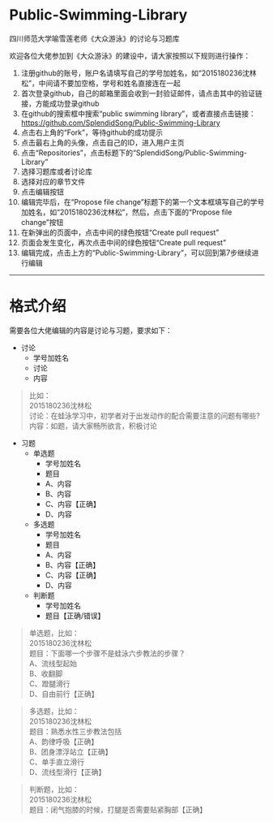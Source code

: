 # Public-Swimming-Library
四川师范大学喻雪莲老师《大众游泳》的讨论与习题库  
  
  
  
欢迎各位大佬参加到《大众游泳》的建设中，请大家按照以下规则进行操作：

1. 注册github的账号，账户名请填写自己的学号加姓名，如“2015180236沈林松”，中间请不要加空格，学号和姓名直接连在一起
2. 首次登录github，自己的邮箱里面会收到一封验证邮件，请点击其中的验证链接，方能成功登录github
3. 在github的搜索框中搜索“public swimming library”，或者直接点击链接：https://github.com/SplendidSong/Public-Swimming-Library
4. 点击右上角的“Fork”，等待github的成功提示
5. 点击最右上角的头像，点击自己的ID，进入用户主页
6. 点击“Repositories”，点击标题下的“SplendidSong/Public-Swimming-Library”
7. 选择习题库或者讨论库
8. 选择对应的章节文件
9. 点击编辑按钮
10. 编辑完毕后，在“Propose file change”标题下的第一个文本框填写自己的学号加姓名，如“2015180236沈林松”，然后，点击下面的“Propose file change”按钮
11. 在新弹出的页面中，点击中间的绿色按钮“Create pull request”
12. 页面会发生变化，再次点击中间的绿色按钮“Create pull request”
13. 编辑完成，点击上方的“Public-Swimming-Library”，可以回到第7步继续进行编辑
----
# 格式介绍  

需要各位大佬编辑的内容是讨论与习题，要求如下：
+ 讨论
  + 学号加姓名
  + 讨论
  + 内容
>比如：  
>2015180236沈林松  
>讨论：在蛙泳学习中，初学者对于出发动作的配合需要注意的问题有哪些?  
>内容：如题，请大家畅所欲言，积极讨论  
+ 习题
  + 单选题
    + 学号加姓名
    + 题目
    + A、内容
    + B、内容
    + C、内容【正确】
    + D、内容
  + 多选题
    + 学号加姓名
    + 题目
    + A、内容
    + B、内容【正确】
    + C、内容【正确】
    + D、内容
  + 判断题
    + 学号加姓名
    + 题目【正确/错误】
>单选题，比如：  
>2015180236沈林松    
>题目：下面哪一个步骤不是蛙泳六步教法的步骤？  
>A、流线型起始  
>B、收翻脚  
>C、蹬腿滑行  
>D、自由前行【正确】  


>多选题，比如：  
>2015180236沈林松    
>题目：熟悉水性三步教法包括  
>A、韵律呼吸【正确】  
>B、团身漂浮站立【正确】  
>C、单手直立滑行  
>D、流线型滑行【正确】  


>判断题，比如：    
>2015180236沈林松    
>题目：闭气抱膝的时候，打腿是否需要贴紧胸部【正确】  
